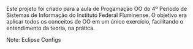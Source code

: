 Este projeto foi criado para a aula de Progamação OO do 4º Período de Sistemas de Informação do Instituto Federal Fluminense. O objetivo era aplicar todos os conceitos de OO em um único exercício, facilitando o entendimento da teoria, na prática. 

Note: Eclipse Configs
